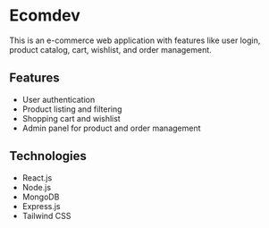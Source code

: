 # Ecomdev 

This is an e-commerce web application with features like user login, product catalog, cart, wishlist, and order management.

## Features
- User authentication
- Product listing and filtering
- Shopping cart and wishlist
- Admin panel for product and order management

## Technologies
- React.js
- Node.js
- MongoDB
- Express.js
- Tailwind CSS
